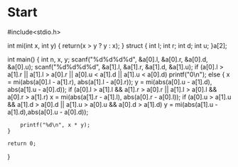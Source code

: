 # Start
#include<stdio.h>

int mi(int x, int y)
{
	return(x > y ? y : x);
}
struct
{
	int l;
	int r;
	int d;
	int u;
}a[2];

int main()
{
	int n, x, y;
	scanf("%d%d%d%d", &a[0].l, &a[0].r, &a[0].d, &a[0].u);
	scanf("%d%d%d%d", &a[1].l, &a[1].r, &a[1].d, &a[1].u);
	if (a[0].l > a[1].r || a[1].l > a[0].r || a[0].u < a[1].d || a[1].u < a[0].d)
		printf("0\n");
	else
	{
		x = mi(abs(a[0].l - a[1].r), abs(a[1].l - a[0].r));
		y = mi(abs(a[0].u - a[1].d), abs(a[1].u - a[0].d));
		if (a[0].l > a[1].l && a[1].r > a[0].r || a[1].l > a[0].l && a[0].r > a[1].r)
			x = mi(abs(a[1].r - a[1].l), abs(a[0].r - a[0].l));
		if (a[0].u > a[1].u && a[1].d > a[0].d || a[1].u > a[0].u && a[0].d > a[1].d)
			y = mi(abs(a[1].u - a[1].d),abs(a[0].u - a[0].d));


		printf("%d\n", x * y);
	}

	return 0;
}
